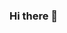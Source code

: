 ### Hi there 👋

<!--
**DominikPieper/DominikPieper** is a ✨ _special_ ✨ repository because its `README.md` (this file) appears on your GitHub profile.

Here are some ideas to get you started:

- 🔭 I’m currently working on nx plugins
- 🌱 I’m currently learning StencilJs
- 👯 I’m looking to collaborate on Projects and Screencasts
- 💬 Ask me about anything
- 📫 How to reach me at Twitter @dominik_pieper
- 😄 Pronouns: he/him
-->
